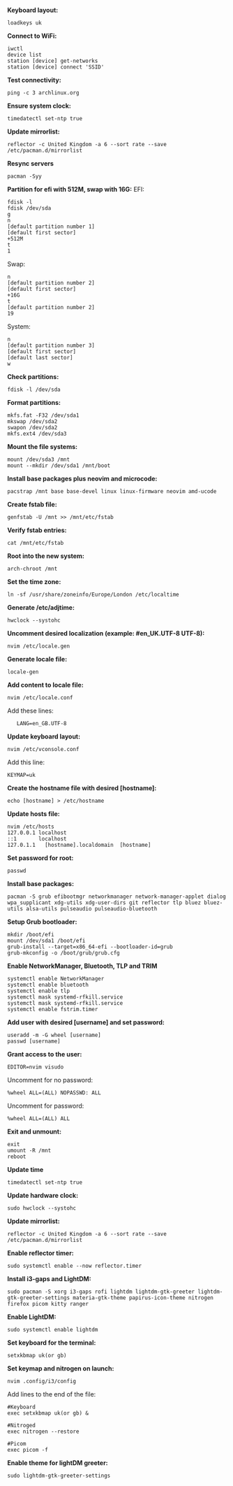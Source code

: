 **Keyboard layout:**
```
loadkeys uk
```

**Connect to WiFi:**
```
iwctl
device list
station [device] get-networks
station [device] connect 'SSID'
```

**Test connectivity:**
```
ping -c 3 archlinux.org
```

**Ensure system clock:**
```
timedatectl set-ntp true
```

**Update mirrorlist:**
```
reflector -c United Kingdom -a 6 --sort rate --save /etc/pacman.d/mirrorlist
```

**Resync servers**
```
pacman -Syy
```

**Partition for efi with 512M, swap with 16G:**
EFI:
```
fdisk -l
fdisk /dev/sda
g
n
[default partition number 1]
[default first sector]
+512M
t
1
```
Swap:
```
n
[default partition number 2]
[default first sector]
+16G
t
[default partition number 2]
19
```
System:
```
n
[default partition number 3]
[default first sector]
[default last sector]
w
```

**Check partitions:**
```
fdisk -l /dev/sda
```

**Format partitions:**
```
mkfs.fat -F32 /dev/sda1
mkswap /dev/sda2
swapon /dev/sda2
mkfs.ext4 /dev/sda3
```

**Mount the file systems:**
```
mount /dev/sda3 /mnt
mount --mkdir /dev/sda1 /mnt/boot
```

**Install base packages plus neovim and microcode:**

```
pacstrap /mnt base base-devel linux linux-firmware neovim amd-ucode
```

**Create fstab file:**
```
genfstab -U /mnt >> /mnt/etc/fstab
```

**Verify fstab entries:**
```
cat /mnt/etc/fstab
```

**Root into the new system:**
```
arch-chroot /mnt
```

**Set the time zone:**
```
ln -sf /usr/share/zoneinfo/Europe/London /etc/localtime
```

**Generate /etc/adjtime:**
```
hwclock --systohc
```

**Uncomment desired localization (example: #en_UK.UTF-8 UTF-8):**
```
nvim /etc/locale.gen
```

**Generate locale file:**
```
locale-gen
```

**Add content to locale file:**
```
nvim /etc/locale.conf
```

Add these lines:
```
   LANG=en_GB.UTF-8
```

**Update keyboard layout:**
```
nvim /etc/vconsole.conf
```

Add this line:
```
KEYMAP=uk
```

**Create the hostname file with desired [hostname]:**
```
echo [hostname] > /etc/hostname
```


**Update hosts file:**
```
nvim /etc/hosts
127.0.0.1 localhost
::1       localhost
127.0.1.1	[hostname].localdomain  [hostname]
```

**Set password for root:**
```
passwd
```

**Install base packages:**
```
pacman -S grub efibootmgr networkmanager network-manager-applet dialog wpa_supplicant xdg-utils xdg-user-dirs git reflector tlp bluez bluez-utils alsa-utils pulseaudio pulseaudio-bluetooth
```

**Setup Grub bootloader:**
```
mkdir /boot/efi
mount /dev/sda1 /boot/efi
grub-install --target=x86_64-efi --bootloader-id=grub
grub-mkconfig -o /boot/grub/grub.cfg
```

**Enable NetworkManager, Bluetooth, TLP and TRIM**
```
systemctl enable NetworkManager
systemctl enable bluetooth
systemctl enable tlp
systemctl mask systemd-rfkill.service
systemctl mask systemd-rfkill.service
systemctl enable fstrim.timer
```

**Add user with desired [username] and set password:**
```
useradd -m -G wheel [username]
passwd [username]
```

**Grant access to the user:**
```
EDITOR=nvim visudo
```
Uncomment for no password:
```
%wheel ALL=(ALL) NOPASSWD: ALL
```
Uncomment for password:
```
%wheel ALL=(ALL) ALL
```

**Exit and unmount:**
```
exit
umount -R /mnt
reboot
```

**Update time**
```
timedatectl set-ntp true
```

**Update hardware clock:**
```
sudo hwclock --systohc
```

**Update mirrorlist:**
```
reflector -c United Kingdom -a 6 --sort rate --save /etc/pacman.d/mirrorlist
```

**Enable reflector timer:**
```
sudo systemctl enable --now reflector.timer
```

**Install i3-gaps and LightDM:**
```
sudo pacman -S xorg i3-gaps rofi lightdm lightdm-gtk-greeter lightdm-gtk-greeter-settings materia-gtk-theme papirus-icon-theme nitrogen firefox picom kitty ranger  
```

**Enable LightDM:**
```
sudo systemctl enable lightdm
```

**Set keyboard for the terminal:**
```
setxkbmap uk(or gb)
```

**Set keymap and nitrogen on launch:**
```
nvim .config/i3/config
```
Add lines to the end of the file:
```
#Keyboard
exec setxkbmap uk(or gb) &

#Nitroged
exec nitrogen --restore

#Picom
exec picom -f
```

**Enable theme for lightDM greeter:**
```
sudo lightdm-gtk-greeter-settings
```

